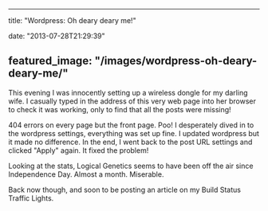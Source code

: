 
---
title: "Wordpress: Oh deary deary me!"

date: "2013-07-28T21:29:39"

featured_image: "/images/wordpress-oh-deary-deary-me/"
---


This evening I was innocently setting up a wireless dongle for my darling wife.  I casually typed in the address of this very web page into her browser to check it was working, only to find that all the posts were missing!

404 errors on every page but the front page.  Poo!  I desperately dived in to the wordpress settings, everything was set up fine.  I updated wordpress but it made no difference.  In the end, I went back to the post URL settings and clicked "Apply" again.  It fixed the problem!

Looking at the stats, Logical Genetics seems to have been off the air since Independence Day.  Almost a month.  Miserable.

Back now though, and soon to be posting an article on my Build Status Traffic Lights.